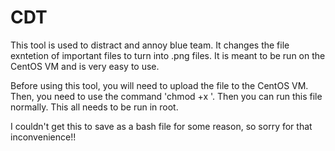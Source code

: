 # CDT

This tool is used to distract and annoy blue team. It changes the file exntetion of important files to turn into .png files. It is meant to be run on the CentOS VM and is very easy to use. 

Before using this tool, you will need to upload the file to the CentOS VM. Then, you need to use the command 'chmod +x <file path>'. Then you can run this file normally. This all needs to be run in root.
  
I couldn't get this to save as a bash file for some reason, so sorry for that inconvenience!!
